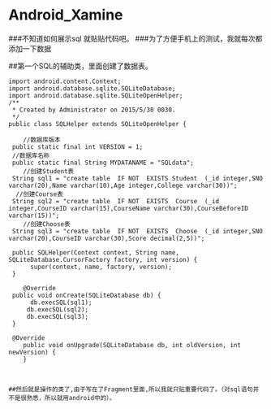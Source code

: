 # Android_Xamine 

###不知道如何展示sql  就贴贴代码吧。
###为了方便手机上的测试，我就每次都添加一下数据

##第一个SQL的辅助类，里面创建了数据表。

    import android.content.Context;
    import android.database.sqlite.SQLiteDatabase;
    import android.database.sqlite.SQLiteOpenHelper;
    /**
     * Created by Administrator on 2015/5/30 0030.
     */
    public class SQLHelper extends SQLiteOpenHelper {

        //数据库版本
     public static final int VERSION = 1;
     //数据库名称
     public static final String MYDATANAME = "SQLdata";
        //创建Student表
     String sql1 = "create table  IF NOT  EXISTS Student  (_id integer,SNO varchar(20),Name varchar(10),Age integer,College varchar(30))";
      //创建Course表
     String sql2 = "create table  IF NOT  EXISTS  Course  (_id integer,CourseID varchar(15),CourseName varchar(30),CourseBeforeID varchar(15))";
        //创建Choose表
     String sql3 = "create table  IF NOT  EXISTS  Choose  (_id integer,SNO varchar(20),CourseID varchar(30),Score decimal(2,5))";

     public SQLHelper(Context context, String name, SQLiteDatabase.CursorFactory factory, int version) {
          super(context, name, factory, version);
     }

        @Override
     public void onCreate(SQLiteDatabase db) {
          db.execSQL(sql1);
         db.execSQL(sql2);
         db.execSQL(sql3);
     }

     @Override
        public void onUpgrade(SQLiteDatabase db, int oldVersion, int newVersion) {
        }



    ##然后就是操作的类了,由于写在了Fragment里面,所以我就只贴重要代码了。（对sql语句并不是很熟悉，所以就用android中的）。

